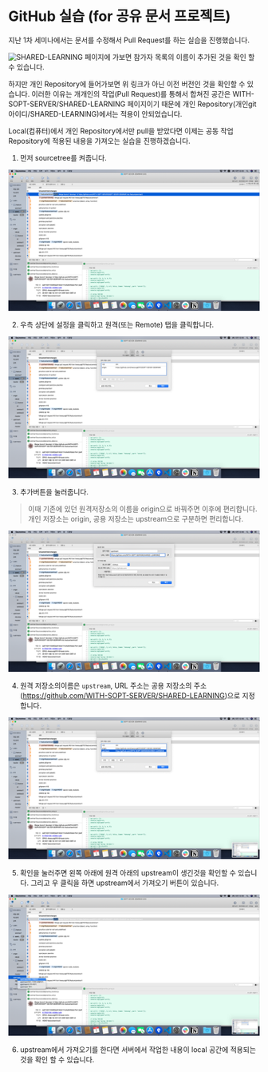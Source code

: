 # GitHub 실습 (for 공유 문서 프로젝트)

지난 1차 세미나에서는 문서를 수정해서 Pull Request를 하는 실습을 진행했습니다.

![SHARED-LEARNING](https://github.com/WITH-SOPT-SERVER/SHARED-LEARNING) 페이지에 가보면
참가자 목록의 이름이 추가된 것을 확인 할 수 있습니다.

하지만 개인 Repository에 들어가보면 위 링크가 아닌 이전 버전인 것을 확인할 수 있습니다.
이러한 이유는 개개인의 작업(Pull Request)를 통해서 합쳐진 공간은 WITH-SOPT-SERVER/SHARED-LEARNING 페이지이기 때문에
개인 Repository(개인git아이디/SHARED-LEARNING)에서는 적용이 안되었습니다.

Local(컴퓨터)에서 개인 Repository에서만 pull을 받았다면 이제는 공동 작업 Repository에 적용된 내용을 가져오는 실습을 진행하겠습니다.

1. 먼저 sourcetree를 켜줍니다.

![screenSh](./img/screensh_sourcetree.png)

2. 우측 상단에 설정을 클릭하고 원격(또는 Remote) 탭을 클릭합니다.

![screenSh](./img/screensh_sourcetree_settings.png)

3. 추가버튼을 눌러줍니다.

> 이때 기존에 있던 원격저장소의 이름을 origin으로 바꿔주면 이후에 편리합니다. 개인 저장소는 origin, 공용 저장소는 upstream으로 구분하면 편리합니다.

![screenSH](./img/screensh_sourcetree_settings_upstream.png)

4. 원격 저장소의이름은 `upstream`, URL 주소는 공용 저장소의 주소(https://github.com/WITH-SOPT-SERVER/SHARED-LEARNING)으로 지정합니다.


![screenSH](./img/screensh_sourcetree_settings_remote.png)

5. 확인을 눌러주면 왼쪽 아래에 원격 아래의 upstream이 생긴것을 확인할 수 있습니다. 그리고 우 클릭을 하면 upstream에서 가져오기 버튼이 있습니다.

![screenSH](./img/screensh_get_from_upstream.png)


6. upstream에서 가져오기를 한다면 서버에서 작업한 내용이 local 공간에 적용되는 것을 확인 할 수 있습니다.

